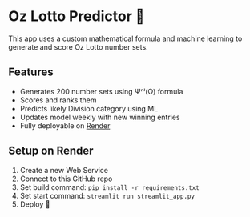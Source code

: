 
# Oz Lotto Predictor 🎯

This app uses a custom mathematical formula and machine learning to generate and score Oz Lotto number sets.

## Features
- Generates 200 number sets using Ψⁿˡ(Ω) formula
- Scores and ranks them
- Predicts likely Division category using ML
- Updates model weekly with new winning entries
- Fully deployable on [Render](https://render.com)

## Setup on Render
1. Create a new Web Service
2. Connect to this GitHub repo
3. Set build command: `pip install -r requirements.txt`
4. Set start command: `streamlit run streamlit_app.py`
5. Deploy 🚀
